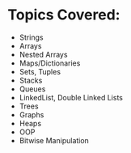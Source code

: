 # Topics Covered:

* Strings
* Arrays
* Nested Arrays
* Maps/Dictionaries
* Sets, Tuples 
* Stacks
* Queues
* LinkedList, Double Linked Lists
* Trees
* Graphs
* Heaps 
* OOP 
* Bitwise Manipulation